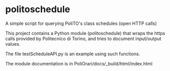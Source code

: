 # politoschedule
A simple script for querying PoliTO's class schedules (open HTTP calls)

This project contains a Python module (politoschedule) that wraps the https calls
provided by Politecnico di Torino, and tries to document input/output values.

The file testScheduleAPI.py is an example using such functions.

The module documentation is in PoliOrari/docs/_build/html/index.html 
